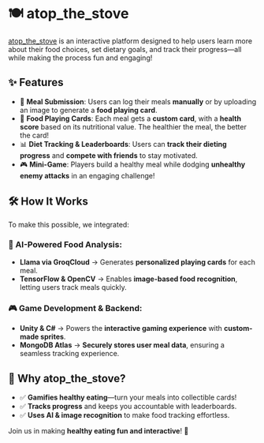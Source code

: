 # 🍽️ atop_the_stove

[atop_the_stove](https://IsThisFoodOrNot.tbd) is an interactive platform designed to help users learn more about their food choices, set dietary goals, and track their progress—all while making the process fun and engaging!

## ✨ Features

- 📸 **Meal Submission**: Users can log their meals **manually** or by uploading an image to generate a **food playing card**.
- 🎴 **Food Playing Cards**: Each meal gets a **custom card**, with a **health score** based on its nutritional value. The healthier the meal, the better the card!
- 📊 **Diet Tracking & Leaderboards**: Users can **track their dieting progress** and **compete with friends** to stay motivated.
- 🎮 **Mini-Game**: Players build a healthy meal while dodging **unhealthy enemy attacks** in an engaging challenge!

## 🛠️ How It Works

To make this possible, we integrated:

### 🤖 AI-Powered Food Analysis:
- **Llama via GroqCloud** → Generates **personalized playing cards** for each meal.
- **TensorFlow & OpenCV** → Enables **image-based food recognition**, letting users track meals quickly.

### 🎮 Game Development & Backend:
- **Unity & C#** → Powers the **interactive gaming experience** with **custom-made sprites**.
- **MongoDB Atlas** → **Securely stores user meal data**, ensuring a seamless tracking experience.

## 📌 Why atop_the_stove?

- ✅ **Gamifies healthy eating**—turn your meals into collectible cards!
- ✅ **Tracks progress** and keeps you accountable with leaderboards.
- ✅ **Uses AI & image recognition** to make food tracking effortless.

Join us in making **healthy eating fun and interactive**! 🎉
